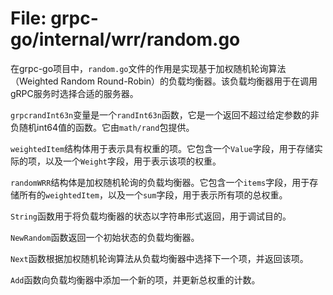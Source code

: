 # File: grpc-go/internal/wrr/random.go

在grpc-go项目中，`random.go`文件的作用是实现基于加权随机轮询算法（Weighted Random Round-Robin）的负载均衡器。该负载均衡器用于在调用gRPC服务时选择合适的服务器。

`grpcrandInt63n`变量是一个`randInt63n`函数，它是一个返回不超过给定参数的非负随机int64值的函数。它由`math/rand`包提供。

`weightedItem`结构体用于表示具有权重的项。它包含一个`Value`字段，用于存储实际的项，以及一个`Weight`字段，用于表示该项的权重。

`randomWRR`结构体是加权随机轮询的负载均衡器。它包含一个`items`字段，用于存储所有的`weightedItem`，以及一个`sum`字段，用于表示所有项的总权重。

`String`函数用于将负载均衡器的状态以字符串形式返回，用于调试目的。

`NewRandom`函数返回一个初始状态的负载均衡器。

`Next`函数根据加权随机轮询算法从负载均衡器中选择下一个项，并返回该项。

`Add`函数向负载均衡器中添加一个新的项，并更新总权重的计数。

